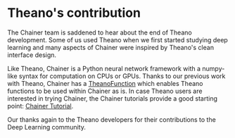 # Theano's contribution

The Chainer team is saddened to hear about the end of Theano development. Some of us used Theano when we first started studying deep learning and many aspects of Chainer were inspired by Theano's clean interface design.

Like Theano, Chainer is a Python neural network framework with a numpy-like syntax for computation on CPUs or GPUs. Thanks to our previous work with Theano, Chainer has a [TheanoFunction](https://docs.chainer.org/en/latest/reference/generated/chainer.links.TheanoFunction.html#chainer.links.TheanoFunction) which enables Theano functions to be used within Chainer as is. In case Theano users are interested in trying Chainer, the Chainer tutorials provide a good starting point: [Chainer Tutorial](https://docs.chainer.org/en/stable/tutorial/index.html).

Our thanks again to the Theano developers for their contributions to the Deep Learning community.
